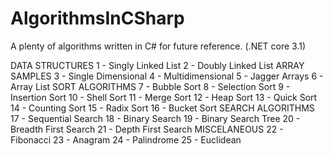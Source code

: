 # AlgorithmsInCSharp
A plenty of algorithms written in C# for future reference. (.NET core 3.1)

DATA STRUCTURES
1 - Singly Linked List
2 - Doubly Linked List
ARRAY SAMPLES
3 - Single Dimensional
4 - Multidimensional
5 - Jagger Arrays
6 - Array List
SORT ALGORITHMS
7 - Bubble Sort
8 - Selection Sort
9 - Insertion Sort
10 - Shell Sort
11 - Merge Sort
12 - Heap Sort
13 - Quick Sort
14 - Counting Sort
15 - Radix Sort
16 - Bucket Sort
SEARCH ALGORITHMS
17 - Sequential Search
18 - Binary Search
19 - Binary Search Tree
20 - Breadth First Search
21 - Depth First Search
MISCELANEOUS
22 - Fibonacci
23 - Anagram
24 - Palindrome
25 - Euclidean
